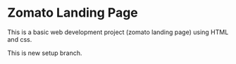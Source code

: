 # Zomato Landing Page 
This is a basic web development project (zomato landing page) using HTML and css.

This is new setup branch.
